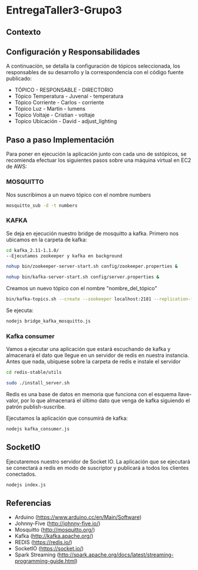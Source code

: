 # EntregaTaller3-Grupo3

## Contexto

## Configuración y Responsabilidades
A continuación, se detalla la configuración de tópicos seleccionada, los responsables de su desarrollo y la correspondencia con el código fuente publicado:
* TÓPICO - RESPONSABLE - DIRECTORIO
* Tópico Temperatura - Juvenal - temperatura
* Tópico Corriente - Carlos - corriente
* Tópico Luz - Martin - lumens
* Tópico Voltaje - Cristian - voltaje
* Topico Ubicación - David - adjust_lighting

## Paso a paso Implementación
Para poner en ejecución la aplicación junto con cada uno de sstópicos, se recomienda efectuar los siguientes pasos sobre una máquina virtual en EC2 de AWS:

### MOSQUITTO
Nos suscribimos a un nuevo tópico con el nombre numbers
```sh
mosquitto_sub -d -t numbers
```
### KAFKA
Se deja en ejecución nuestro bridge de mosquitto a kafka. Primero nos ubicamos en la carpeta de kafka:
```sh
cd kafka_2.11-1.1.0/
--Ejecutamos zookeeper y kafka en background

nohup bin/zookeeper-server-start.sh config/zookeeper.properties & 

nohup bin/kafka-server-start.sh config/server.properties &
```
Creamos un nuevo tópico con el nombre "nombre_del_tópico"
```sh
bin/kafka-topics.sh --create --zookeeper localhost:2181 --replication-factor 1 --partitions 1 --topic numbers
```
Se ejecuta:
```sh
nodejs bridge_kafka_mosquitto.js
```
### Kafka consumer
Vamos a ejecutar una aplicación que estará escuchando de kafka y almacenará el dato que llegue en un servidor de redis en nuestra instancia. Antes que nada, ubíquese sobre la carpeta de redis e instale el servidor
```sh
cd redis-stable/utils

sudo ./install_server.sh
```
Redis es una base de datos en memoria que funciona con el esquema llave-valor, por lo que almacenará el último dato que venga de kafka siguiendo el patrón publish-suscribe.

Ejecutamos la aplicación que consumirá de kafka:
```sh
nodejs kafka_consumer.js
```
## SocketIO
Ejecutaremos nuestro servidor de Socket IO. La aplicación que se ejecutará se conectará a redis en modo de suscriptor y publicará a todos los clientes conectados.
```sh
nodejs index.js
```

## Referencias
* Arduino (https://www.arduino.cc/en/Main/Software)
* Johnny-Five (http://johnny-five.io/)
* Mosquitto (http://mosquitto.org/)
* Kafka (http://kafka.apache.org/)
* REDIS (https://redis.io/)
* SocketIO (https://socket.io/)
* Spark Streaming (http://spark.apache.org/docs/latest/streaming-programming-guide.html)
